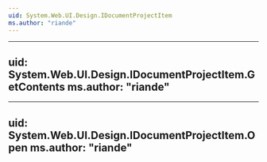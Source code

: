 ```yaml
---
uid: System.Web.UI.Design.IDocumentProjectItem
ms.author: "riande"
---
```


---
uid: System.Web.UI.Design.IDocumentProjectItem.GetContents
ms.author: "riande"
---

---
uid: System.Web.UI.Design.IDocumentProjectItem.Open
ms.author: "riande"
---
